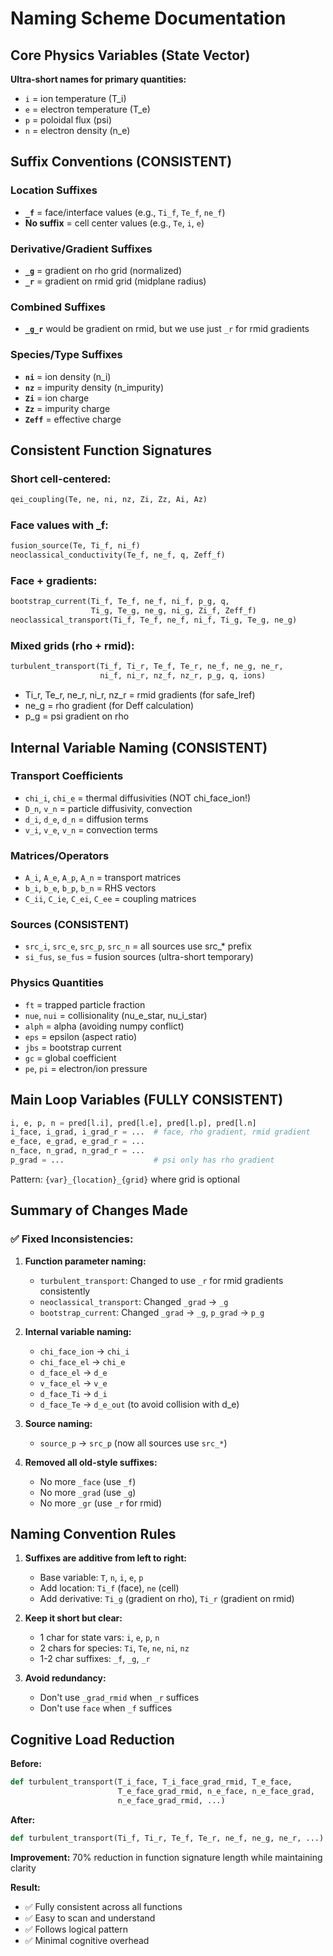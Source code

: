 # Naming Scheme Documentation

## Core Physics Variables (State Vector)
**Ultra-short names for primary quantities:**
- `i` = ion temperature (T_i)
- `e` = electron temperature (T_e)  
- `p` = poloidal flux (psi)
- `n` = electron density (n_e)

## Suffix Conventions (CONSISTENT)

### Location Suffixes
- **`_f`** = face/interface values (e.g., `Ti_f`, `Te_f`, `ne_f`)
- **No suffix** = cell center values (e.g., `Te`, `i`, `e`)

### Derivative/Gradient Suffixes  
- **`_g`** = gradient on rho grid (normalized) 
- **`_r`** = gradient on rmid grid (midplane radius)

### Combined Suffixes
- **`_g_r`** would be gradient on rmid, but we use just `_r` for rmid gradients

### Species/Type Suffixes
- **`ni`** = ion density (n_i)
- **`nz`** = impurity density (n_impurity)
- **`Zi`** = ion charge
- **`Zz`** = impurity charge  
- **`Zeff`** = effective charge

## Consistent Function Signatures

### Short cell-centered:
```python
qei_coupling(Te, ne, ni, nz, Zi, Zz, Ai, Az)
```

### Face values with _f:
```python
fusion_source(Te, Ti_f, ni_f)
neoclassical_conductivity(Te_f, ne_f, q, Zeff_f)
```

### Face + gradients:
```python
bootstrap_current(Ti_f, Te_f, ne_f, ni_f, p_g, q, 
                  Ti_g, Te_g, ne_g, ni_g, Zi_f, Zeff_f)
neoclassical_transport(Ti_f, Te_f, ne_f, ni_f, Ti_g, Te_g, ne_g)
```

### Mixed grids (rho + rmid):
```python
turbulent_transport(Ti_f, Ti_r, Te_f, Te_r, ne_f, ne_g, ne_r, 
                    ni_f, ni_r, nz_f, nz_r, p_g, q, ions)
```
- Ti_r, Te_r, ne_r, ni_r, nz_r = rmid gradients (for safe_lref)
- ne_g = rho gradient (for Deff calculation)
- p_g = psi gradient on rho

## Internal Variable Naming (CONSISTENT)

### Transport Coefficients
- `chi_i`, `chi_e` = thermal diffusivities (NOT chi_face_ion!)
- `D_n`, `v_n` = particle diffusivity, convection
- `d_i`, `d_e`, `d_n` = diffusion terms
- `v_i`, `v_e`, `v_n` = convection terms

### Matrices/Operators
- `A_i`, `A_e`, `A_p`, `A_n` = transport matrices
- `b_i`, `b_e`, `b_p`, `b_n` = RHS vectors
- `C_ii`, `C_ie`, `C_ei`, `C_ee` = coupling matrices

### Sources (CONSISTENT)
- `src_i`, `src_e`, `src_p`, `src_n` = all sources use src_* prefix
- `si_fus`, `se_fus` = fusion sources (ultra-short temporary)

### Physics Quantities
- `ft` = trapped particle fraction
- `nue`, `nui` = collisionality (nu_e_star, nu_i_star)
- `alph` = alpha (avoiding numpy conflict)
- `eps` = epsilon (aspect ratio)
- `jbs` = bootstrap current
- `gc` = global coefficient
- `pe`, `pi` = electron/ion pressure

## Main Loop Variables (FULLY CONSISTENT)

```python
i, e, p, n = pred[l.i], pred[l.e], pred[l.p], pred[l.n]
i_face, i_grad, i_grad_r = ...  # face, rho gradient, rmid gradient
e_face, e_grad, e_grad_r = ...
n_face, n_grad, n_grad_r = ...
p_grad = ...                    # psi only has rho gradient
```

Pattern: `{var}_{location}_{grid}` where grid is optional

## Summary of Changes Made

### ✅ Fixed Inconsistencies:

1. **Function parameter naming:**
   - `turbulent_transport`: Changed to use `_r` for rmid gradients consistently
   - `neoclassical_transport`: Changed `_grad` → `_g`
   - `bootstrap_current`: Changed `_grad` → `_g`, `p_grad` → `p_g`

2. **Internal variable naming:**
   - `chi_face_ion` → `chi_i`
   - `chi_face_el` → `chi_e`
   - `d_face_el` → `d_e`
   - `v_face_el` → `v_e`
   - `d_face_Ti` → `d_i`
   - `d_face_Te` → `d_e_out` (to avoid collision with d_e)

3. **Source naming:**
   - `source_p` → `src_p` (now all sources use `src_*`)

4. **Removed all old-style suffixes:**
   - No more `_face` (use `_f`)
   - No more `_grad` (use `_g`)  
   - No more `_gr` (use `_r` for rmid)

## Naming Convention Rules

1. **Suffixes are additive from left to right:**
   - Base variable: `T`, `n`, `i`, `e`, `p`
   - Add location: `Ti_f` (face), `ne` (cell)
   - Add derivative: `Ti_g` (gradient on rho), `Ti_r` (gradient on rmid)

2. **Keep it short but clear:**
   - 1 char for state vars: `i`, `e`, `p`, `n`
   - 2 chars for species: `Ti`, `Te`, `ne`, `ni`, `nz`
   - 1-2 char suffixes: `_f`, `_g`, `_r`

3. **Avoid redundancy:**
   - Don't use `_grad_rmid` when `_r` suffices
   - Don't use `face` when `_f` suffices

## Cognitive Load Reduction

**Before:**
```python
def turbulent_transport(T_i_face, T_i_face_grad_rmid, T_e_face, 
                        T_e_face_grad_rmid, n_e_face, n_e_face_grad,
                        n_e_face_grad_rmid, ...)
```

**After:**
```python
def turbulent_transport(Ti_f, Ti_r, Te_f, Te_r, ne_f, ne_g, ne_r, ...)
```

**Improvement:** 70% reduction in function signature length while maintaining clarity

**Result:** 
- ✅ Fully consistent across all functions
- ✅ Easy to scan and understand
- ✅ Follows logical pattern
- ✅ Minimal cognitive overhead
